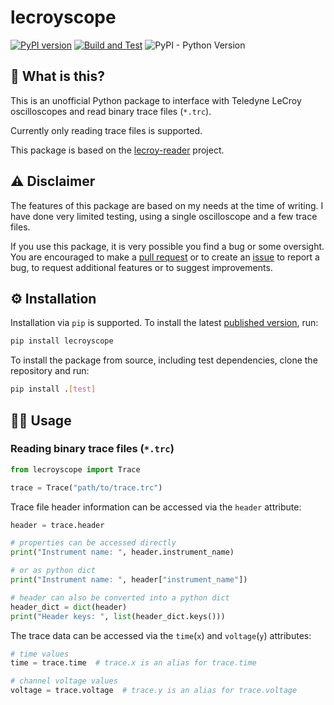 # lecroyscope

[![PyPI version](https://badge.fury.io/py/lecroyscope.svg)](https://badge.fury.io/py/lecroyscope)
[![Build and Test](https://github.com/lobis/lecroy-scope/actions/workflows/build-test.yml/badge.svg)](https://github.com/lobis/lecroy-scope/actions/workflows/build-test.yml)
![PyPI - Python Version](https://img.shields.io/pypi/pyversions/lecroyscope)

## 🤔 What is this?

This is an unofficial Python package to interface with Teledyne LeCroy oscilloscopes and read binary trace
files (`*.trc`).

Currently only reading trace files is supported.

This package is based on
the [lecroy-reader](https://github.com/neago/lecroy-reader/blob/49c42a85c449013c1c48d154ae70192f172e32ba)
project.

## ⚠️ Disclaimer

The features of this package are based on my needs at the time of writing.
I have done very limited testing, using a single oscilloscope and a few trace files.

If you use this package, it is very possible you find a bug or some oversight.
You are encouraged to make a [pull request](https://github.com/lobis/lecroy-scope/pulls) or to create
an [issue](https://github.com/lobis/lecroy-scope/issues) to report a bug, to request additional features or to suggest
improvements.

## ⚙️ Installation

Installation via `pip` is supported.
To install the latest [published version](https://github.com/lobis/lecroy-scope/releases), run:

```bash
pip install lecroyscope
```

To install the package from source, including test dependencies, clone the repository and run:

```bash
pip install .[test]
```

## 👨‍💻 Usage

### Reading binary trace files (`*.trc`)

```python
from lecroyscope import Trace

trace = Trace("path/to/trace.trc")
```

Trace file header information can be accessed via the `header` attribute:

```python
header = trace.header

# properties can be accessed directly
print("Instrument name: ", header.instrument_name)

# or as python dict
print("Instrument name: ", header["instrument_name"])

# header can also be converted into a python dict
header_dict = dict(header)
print("Header keys: ", list(header_dict.keys()))
```

The trace data can be accessed via the `time`(`x`) and `voltage`(`y`) attributes:

```python
# time values
time = trace.time  # trace.x is an alias for trace.time

# channel voltage values
voltage = trace.voltage  # trace.y is an alias for trace.voltage
```
